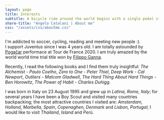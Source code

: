 ```yaml
---
layout: page
title: Interests
subtitle: A bicycle ride around the world begins with a single pedal stroke - Scott Stoll
share-title: "Angelo Catalani | About me"
css: "/assets/css/aboutme.css"
---
```


<div id="aboutme-section">

<p class="about-text">
<span class="fa fa-heart about-icon"></span>
I'm addicted to soccer, cycling, reading and meeting new people :).<br> I support Juventus since I was 4 years old. I am totally astounded by <a href="https://en.wikipedia.org/wiki/Tadej_Poga%C4%8Dar">Pogačar</a> performace at Tour de France 2020. I am truly amazed by the world world time trial title won by <a href="https://en.wikipedia.org/wiki/Filippo_Ganna">Filippo Ganna</a>.
</p>

<p class="about-text">
<span class="fa fa-book-reader about-icon"></span>
Recently, I read the following books and I find them truly insightful: <i>The Alchemist - Paulo Coelho</i>, <i>Zero to One - Peter Thiel</i>,
<i>Deep Work - Cal Newport</i>, <i>Outliers - Malcom Gladwell</i>, <i>The Hard Thing About Hard Things - Ben Horowitz</i>, <i>The Power of Habit - Charles Duhigg</i>.
</p>

<p class="about-text">
<span class="fa fa-globe-americas about-icon"></span>
I was born in Italy on 23 August 1995 and grew up in <i>Latina, Rome, Italy</i>; for several years I have been a Boy Scout and visited many countries backpacking; the most attractive countries I visited are: <i>Amsterdam, Holland</i>, <i>Marbella, Spain</i>, <i>Copenaghen, Denmark</i> and <i>Lisbon, Portugal</i>; I would like to visit <i>Thailand</i>, <i>Island</i> and <i>Perù</i>.
</p>
</div>

